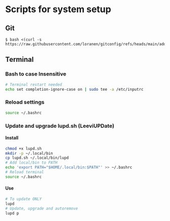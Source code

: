 # Scripts for system setup

## Git

```console
$ bash <(curl -s https://raw.githubusercontent.com/loranen/gitconfig/refs/heads/main/addGitAlias.sh)
```

## Terminal
### Bash to case Insensitive
```bash
# Terminal restart needed
echo set completion-ignore-case on | sudo tee -a /etc/inputrc
```
### Reload settings
```bash
source ~/.bashrc
```

### Update and upgrade lupd.sh (**L**eevi**UPD**ate)
#### Install
```bash
chmod +x lupd.sh
mkdir -p ~/.local/bin
cp lupd.sh ~/.local/bin/lupd
# Add local/bin to PATH
echo 'export PATH="$HOME/.local/bin:$PATH"' >> ~/.bashrc
# Reload terminal
source ~/.bashrc
```
#### Use
```bash
# To update ONLY
lupd
# Update, upgrade and autoremove
lupd p
```
